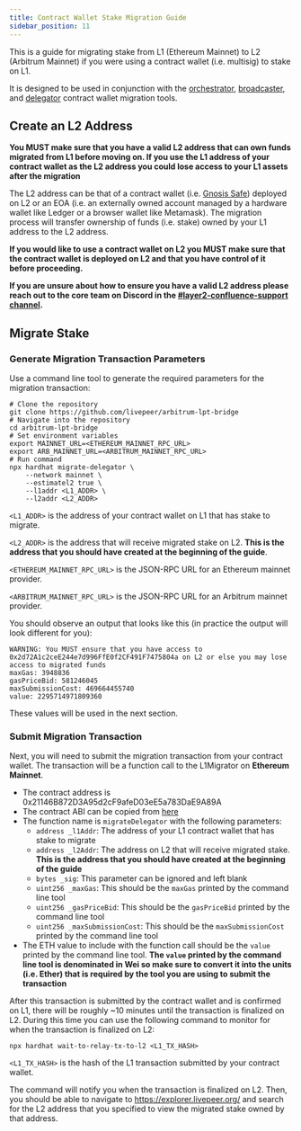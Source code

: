 ```yaml
---
title: Contract Wallet Stake Migration Guide
sidebar_position: 11
---
```


This is a guide for migrating stake from L1 (Ethereum Mainnet) to L2 (Arbitrum Mainnet) if you were using a contract wallet (i.e. multisig) to stake on L1.

It is designed to be used in conjunction with the [orchestrator](https://explorer.livepeer.org/migrate/orchestrator/contract-wallet-tool), [broadcaster](https://explorer.livepeer.org/migrate/broadcaster/contract-wallet-tool), and [delegator](https://explorer.livepeer.org/migrate/delegator/contract-wallet-tool) contract wallet migration tools.



## Create an L2 Address

**You MUST make sure that you have a valid L2 address that can own funds migrated from L1 before moving on. If you use the L1 address of your contract wallet as the L2 address you could lose access to your L1 assets after the migration**

The L2 address can be that of a contract wallet (i.e. [Gnosis Safe](https://gnosis-safe.io/)) deployed on L2 or an EOA (i.e. an externally owned account managed by a hardware wallet like Ledger or a browser wallet like Metamask). The migration process will transfer ownership of funds (i.e. stake) owned by your L1 address to the L2 address.

**If you would like to use a contract wallet on L2 you MUST make sure that the contract wallet is deployed on L2 and that you have control of it before proceeding.**

**If you are unsure about how to ensure you have a valid L2 address please reach out to the core team on Discord in the [#layer2-confluence-support channel](https://discord.gg/5eQ3YfK2a8).**

## Migrate Stake

### Generate Migration Transaction Parameters

Use a command line tool to generate the required parameters for the migration transaction:

```
# Clone the repository
git clone https://github.com/livepeer/arbitrum-lpt-bridge
# Navigate into the repository
cd arbitrum-lpt-bridge
# Set environment variables
export MAINNET_URL=<ETHEREUM_MAINNET_RPC_URL>
export ARB_MAINNET_URL=<ARBITRUM_MAINNET_RPC_URL>
# Run command
npx hardhat migrate-delegator \
    --network mainnet \
    --estimatel2 true \
    --l1addr <L1_ADDR> \
    --l2addr <L2_ADDR>
```

`<L1_ADDR>` is the address of your contract wallet on L1 that has stake to migrate.

`<L2_ADDR>` is the address that will receive migrated stake on L2. **This is the address that you should have created at the beginning of the guide**.

`<ETHEREUM_MAINNET_RPC_URL>` is the JSON-RPC URL for an Ethereum mainnet provider.

`<ARBITRUM_MAINNET_RPC_URL>` is the JSON-RPC URL for an Arbitrum mainnet provider.

You should observe an output that looks like this (in practice the output will look different for you):

```
WARNING: You MUST ensure that you have access to 0x2d72A1c2ceE244e7d996FfE0f2CF491F7475804a on L2 or else you may lose access to migrated funds
maxGas: 3948836
gasPriceBid: 581246045
maxSubmissionCost: 469664455740
value: 2295714971809360
```

These values will be used in the next section.

### Submit Migration Transaction

Next, you will need to submit the migration transaction from your contract wallet. The transaction will be a function call to the L1Migrator on **Ethereum Mainnet**.

- The contract address is 0x21146B872D3A95d2cF9afeD03eE5a783DaE9A89A
- The contract ABI can be copied from [here](https://etherscan.io/address/0x21146B872D3A95d2cF9afeD03eE5a783DaE9A89A#code)
- The function name is `migrateDelegator` with the following parameters:
    - `address _l1Addr`: The address of your L1 contract wallet that has stake to migrate
    - `address _l2Addr`: The address on L2 that will receive migrated stake. **This is the address that you should have created at the beginning of the guide**
    - `bytes _sig`: This parameter can be ignored and left blank
    - `uint256 _maxGas`: This should be the `maxGas` printed by the command line tool
    - `uint256 _gasPriceBid`: This should be the `gasPriceBid` printed by the command line tool
    - `uint256 _maxSubmissionCost`: This should be the `maxSubmissionCost`  printed by the command line tool
- The ETH value to include with the function call should be the `value` printed by the command line tool. **The `value` printed by the command line tool is denominated in Wei so make sure to convert it into the units (i.e. Ether) that is required by the tool you are using to submit the transaction**

After this transaction is submitted by the contract wallet and is confirmed on L1, there will be roughly ~10 minutes until the transaction is finalized on L2. During this time you can use the following command to monitor for when the transaction is finalized on L2:

```
npx hardhat wait-to-relay-tx-to-l2 <L1_TX_HASH>
```

`<L1_TX_HASH>` is the hash of the L1 transaction submitted by your contract wallet.

The command will notify you when the transaction is finalized on L2. Then, you should be able to navigate to https://explorer.livepeer.org/ and search for the L2 address that you specified to view the migrated stake owned by that address.
